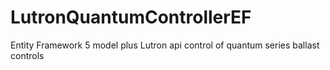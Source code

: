 # LutronQuantumControllerEF
Entity Framework 5 model plus Lutron api control of quantum series ballast controls
